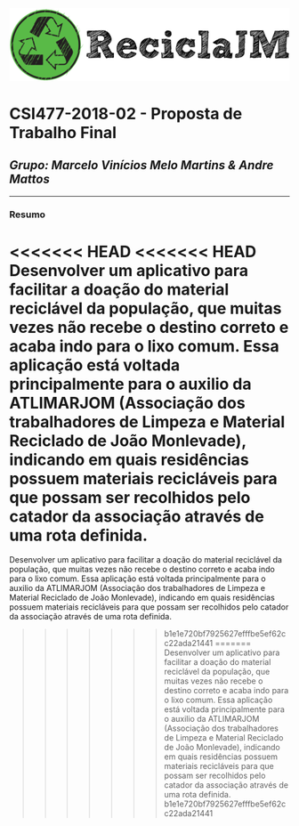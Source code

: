 <p align="center"><img src="/public/img/reciclajm.png"></p>

# **CSI477-2018-02 - Proposta de Trabalho Final**
## *Grupo: Marcelo Vinícios Melo Martins & Andre Mattos*

--------------

<!-- Descrever um resumo sobre o trabalho. -->

### Resumo
<<<<<<< HEAD
<<<<<<< HEAD
Desenvolver um aplicativo para facilitar a doação do material reciclável da população, que muitas vezes não recebe o destino correto e acaba indo para o lixo comum. Essa aplicação está voltada principalmente para o auxilio da ATLIMARJOM (Associação dos trabalhadores de Limpeza e Material Reciclado de João Monlevade), indicando em quais residências possuem materiais recicláveis para que possam ser recolhidos pelo catador da associação através de uma rota definida.
=======
Desenvolver um aplicativo para facilitar a doação do material reciclável da população, que muitas vezes não recebe o destino correto e acaba indo para o lixo comum. Essa aplicação está voltada principalmente para o auxilio da ATLIMARJOM (Associação dos trabalhadores de Limpeza e Material Reciclado de João Monlevade), indicando em quais residências possuem materiais recicláveis para que possam ser recolhidos pelo catador da associação através de uma rota definida.
>>>>>>> b1e1e720bf7925627efffbe5ef62cc22ada21441
=======
Desenvolver um aplicativo para facilitar a doação do material reciclável da população, que muitas vezes não recebe o destino correto e acaba indo para o lixo comum. Essa aplicação está voltada principalmente para o auxilio da ATLIMARJOM (Associação dos trabalhadores de Limpeza e Material Reciclado de João Monlevade), indicando em quais residências possuem materiais recicláveis para que possam ser recolhidos pelo catador da associação através de uma rota definida.
>>>>>>> b1e1e720bf7925627efffbe5ef62cc22ada21441
